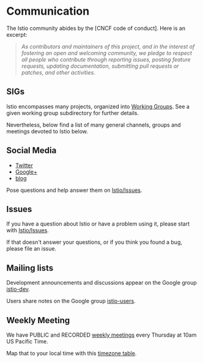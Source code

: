 # Communication

The Istio community abides by the [CNCF code of conduct].  Here is an excerpt:

> _As contributors and maintainers of this project, and in the interest
> of fostering an open and welcoming community, we pledge to respect
> all people who contribute through reporting issues, posting feature
> requests, updating documentation, submitting pull requests or patches,
> and other activities._

## SIGs

Istio encompasses many projects, organized into [Working Groups](istio-working-grops.md).
See a given working group subdirectory for further details.

Nevertheless, below find a list of many general channels, groups and meetings devoted to Istio below.

## Social Media

* [Twitter](https://twitter.com/IstioMesh)
* [Google+]()
* [blog](https://istio.io/blog/)

Pose questions and help answer them on [Istio/Issues](https://github.com/istio/issues).

## Issues

If you have a question about Istio or have a problem using it, please start with [Istio/Issues](https://github.com/istio/issues).

If that doesn't answer your questions, or if you think you found a bug, please file an issue.

## Mailing lists

Development announcements and discussions appear on the Google group [istio-dev](https://groups.google.com/forum/#!forum/istio-dev).

Users share notes on the Google group [istio-users](https://groups.google.com/forum/#!forum/istio-users).

## Weekly Meeting

We have PUBLIC and RECORDED [weekly meetings](https://zoom.us/j/986657835) every Thursday at 10am US Pacific Time.

Map that to your local time with this [timezone table](https://www.google.com/search?q=1000+am+in+pst).